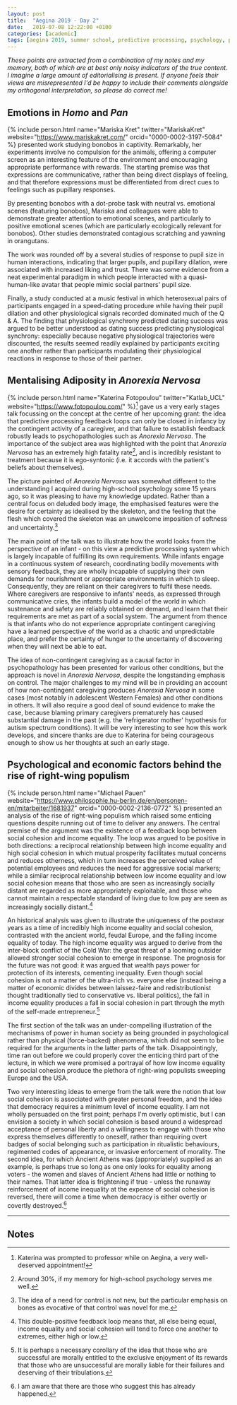 ```yaml
---
layout: post
title:  "Aegina 2019 - Day 2"
date:   2019-07-08 12:22:00 +0100
categories: [academic]
tags: [aegina 2019, summer school, predictive processing, psychology, philosophy, economics, ethics, psychopathology]
---
```


*These points are extracted from a combination of my notes and my memory, both of which are at best only noisy indicators of the true content. I imagine a large amount of editorialising is present. If anyone feels their views are misrepresented I'd be happy to include their comments alongside my orthogonal interpretation, so please do correct me!*

## Emotions in *Homo* and *Pan*

{% include person.html name="Mariska Kret" twitter="MariskaKret" website="https://www.mariskakret.com/" orcid="0000-0002-3197-5084" %} presented work studying bonobos in captivity. Remarkably, her experiments involve no compulsion for the animals, offering a computer screen as an interesting feature of the environment and encouraging appropriate performance with rewards. The starting premise was that expressions are communicative, rather than being direct displays of feeling, and that therefore expressions must be differentiated from direct cues to feelings such as pupillary responses. 

By presenting bonobos with a dot-probe task with neutral vs. emotional scenes (featuring bonobos), Mariska and colleagues were able to demonstrate greater attention to emotional scenes, and particularly to positive emotional scenes (which are particularly ecologically relevant for bonobos). Other studies demonstrated contagious scratching and yawning in orangutans.

The work was rounded off by a several studies of response to pupil size in human interactions, indicating that larger pupils, and pupillary dilation, were associated with increased liking and trust. There was some evidence from a neat experimental paradigm in which people interacted with a quasi-human-like avatar that people mimic social partners' pupil size. 

Finally, a study conducted at a music festival in which heterosexual pairs of participants engaged in a speed-dating procedure while having their pupil dilation and other physiological signals recorded dominated much of the Q & A. The finding that physiological synchrony predicted dating success was argued to be better understood as dating success predicting physiological synchrony: especially because negative physiological trajectories were discounted, the results seemed readily explained by participants exciting one another rather than participants modulating their physiological reactions in response to those of their partner.

## Mentalising Adiposity in *Anorexia Nervosa*

{% include person.html name="Katerina Fotopoulou" twitter="Katlab_UCL" website="https://www.fotopoulou.com/" %}[^1] gave us a very early stages talk focussing on the concept at the centre of her upcoming grant: the idea that predictive processing feedback loops can only be closed in infancy by the contingent activity of a caregiver, and that failure to establish feedback robustly leads to psychopathologies such as *Anorexia Nervosa*. The importance of the subject area was highlighted with the point that *Anorexia Nervosa* has an extremely high fatality rate[^2], and is incredibly resistant to treatment because it is ego-syntonic (i.e. it accords with the patient's beliefs about themselves).

The picture painted of *Anorexia Nervosa* was somewhat different to the understanding I acquired during high-school psychology some 15 years ago, so it was pleasing to have my knowledge updated. Rather than a central focus on deluded body image, the emphasised features were the desire for certainty as idealised by the skeleton, and the feeling that the flesh which covered the skeleton was an unwelcome imposition of softness and uncertainty.[^3]

The main point of the talk was to illustrate how the world looks from the perspective of an infant - on this view a predictive processing system which is largely incapable of fulfilling its own requirements. While infants engage in a continuous system of research, coordinating bodily movements with sensory feedback, they are wholly incapable of supplying their own demands for nourishment or appropriate environments in which to sleep. Consequently, they are reliant on their caregivers to fulfil these needs. Where caregivers are responsive to infants' needs, as expressed through communicative cries, the infants build a model of the world in which sustenance and safety are reliably obtained on demand, and learn that their requirements are met as part of a social system. The argument from thence is that infants who do not experience appropriate contingent caregiving have a learned perspective of the world as a chaotic and unpredictable place, and prefer the certainty of hunger to the uncertainty of discovering when they will next be able to eat.

The idea of non-contingent caregiving as a causal factor in psychopathology has been presented for various other conditions, but the approach is novel in *Anorexia Nervosa*, despite the longstanding emphasis on control. The major challenges to my mind will be in providing an account of how non-contingent caregiving produces *Anorexia Nervosa* in some cases (most notably in adolescent Western Females) and other conditions in others. It will also require a good deal of sound evidence to make the case, because blaming primary caregivers prematurely has caused substantial damage in the past (e.g. the 'refrigerator mother' hypothesis for autism spectrum conditions). It will be very interesting to see how this work develops, and sincere thanks are due to Katerina for being courageous enough to show us her thoughts at such an early stage. 

## Psychological and economic factors behind the rise of right-wing populism

{% include person.html name="Michael Pauen" website="https://www.philosophie.hu-berlin.de/en/personen-en/mitarbeiter/1681937" orcid="0000-0002-2136-0772" %} presented an analysis of the rise of right-wing populism which raised some enticing questions despite running out of time to deliver any answers. The central premise of the argument was the existence of a feedback loop between social cohesion and income equality. The loop was argued to be positive in both directions: a reciprocal relationship between high income equality and high social cohesion in which mutual prosperity facilitates mutual concerns and reduces otherness, which in turn increases the perceived value of potential employees and reduces the need for aggressive social markers; while a similar reciprocal relationship between low income equality and low social cohesion means that those who are seen as increasingly socially distant are regarded as more appropriately exploitable, and those who cannot maintain a respectable standard of living due to low pay are seen as increasingly socially distant.[^4] 

An historical analysis was given to illustrate the uniqueness of the postwar years as a time of incredibly high income equality and social cohesion, contrasted with the ancient world, feudal Europe, and the falling income equality of today. The high income equality was argued to derive from the inter-block conflict of the Cold War: the great threat of a looming outsider allowed stronger social cohesion to emerge in response. The prognosis for the future was not good: it was argued that wealth pays power for protection of its interests, cementing inequality. Even though social cohesion is not a matter of the ultra-rich vs. everyone else (instead being a matter of economic divides between laissez-faire and redistributionist thought traditionally tied to conservative vs. liberal politics), the fall in income equality produces a fall in social cohesion in part through the myth of the self-made entrepreneur.[^5]

The first section of the talk was an under-compelling illustration of the mechanisms of power in human society as being grounded in psychological rather than physical (force-backed) phenomena, which did not seem to be required for the arguments in the latter parts of the talk. Disappointingly, time ran out before we could properly cover the enticing third part of the lecture, in which we were promised a portrayal of how low income equality and social cohesion produce the plethora of right-wing populists sweeping Europe and the USA. 

Two very interesting ideas to emerge from the talk were the notion that low social cohesion is associated with greater personal freedom, and the idea that democracy requires a minimum level of income equality. I am not wholly persuaded on the first point; perhaps I'm overly optimistic, but I can envision a society in which social cohesion is based around a widespread acceptance of personal liberty and a willingness to engage with those who express themselves differently to oneself, rather than requiring overt badges of social belonging such as participation in ritualistic behaviours, regimented codes of appearance, or invasive enforcement of morality. The second idea, for which Ancient Athens was (appropriately) supplied as an example, is perhaps true so long as one only looks for equality among voters - the women and slaves of Ancient Athens had little or nothing to their names. That latter idea is frightening if true - unless the runaway reinforcement of income inequality at the expense of social cohesion is reversed, there will come a time when democracy is either overtly or covertly destroyed.[^6]

---
## Notes

[^1]: Katerina was prompted to professor while on Aegina, a very well-deserved appointment!

[^2]: Around 30%, if my memory for high-school psychology serves me well.

[^3]: The idea of a need for control is not new, but the particular emphasis on bones as evocative of that control was novel for me. 

[^4]: This double-positive feedback loop means that, all else being equal, income equality and social cohesion will tend to force one another to extremes, either high or low.

[^5]: It is perhaps a necessary corollary of the idea that those who are successful are morally entitled to the exclusive enjoyment of its rewards that those who are unsuccessful are morally liable for their failures and deserving of their tribulations.

[^6]: I am aware that there are those who suggest this has already happened.